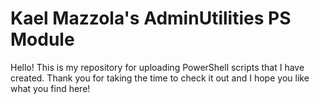# Kael Mazzola's AdminUtilities PS Module
Hello! This is my repository for uploading PowerShell scripts that I have created.
Thank you for taking the time to check it out and I hope you like what you find here!
